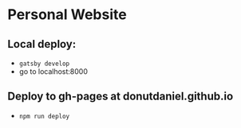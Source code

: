 # Personal Website

## Local deploy:
* ```gatsby develop```
* go to localhost:8000

## Deploy to gh-pages at donutdaniel.github.io
* ```npm run deploy```